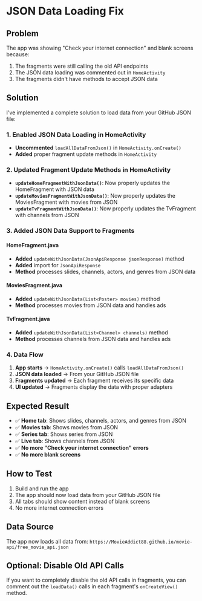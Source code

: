 # JSON Data Loading Fix

## Problem
The app was showing "Check your internet connection" and blank screens because:
1. The fragments were still calling the old API endpoints
2. The JSON data loading was commented out in `HomeActivity`
3. The fragments didn't have methods to accept JSON data

## Solution
I've implemented a complete solution to load data from your GitHub JSON file:

### 1. **Enabled JSON Data Loading in HomeActivity**
- **Uncommented** `loadAllDataFromJson()` in `HomeActivity.onCreate()`
- **Added** proper fragment update methods in `HomeActivity`

### 2. **Updated Fragment Update Methods in HomeActivity**
- **`updateHomeFragmentWithJsonData()`**: Now properly updates the HomeFragment with JSON data
- **`updateMoviesFragmentWithJsonData()`**: Now properly updates the MoviesFragment with movies from JSON
- **`updateTvFragmentWithJsonData()`**: Now properly updates the TvFragment with channels from JSON

### 3. **Added JSON Data Support to Fragments**

#### **HomeFragment.java**
- **Added** `updateWithJsonData(JsonApiResponse jsonResponse)` method
- **Added** import for `JsonApiResponse`
- **Method** processes slides, channels, actors, and genres from JSON data

#### **MoviesFragment.java**
- **Added** `updateWithJsonData(List<Poster> movies)` method
- **Method** processes movies from JSON data and handles ads

#### **TvFragment.java**
- **Added** `updateWithJsonData(List<Channel> channels)` method
- **Method** processes channels from JSON data and handles ads

### 4. **Data Flow**
1. **App starts** → `HomeActivity.onCreate()` calls `loadAllDataFromJson()`
2. **JSON data loaded** → From your GitHub JSON file
3. **Fragments updated** → Each fragment receives its specific data
4. **UI updated** → Fragments display the data with proper adapters

## Expected Result
- ✅ **Home tab**: Shows slides, channels, actors, and genres from JSON
- ✅ **Movies tab**: Shows movies from JSON
- ✅ **Series tab**: Shows series from JSON  
- ✅ **Live tab**: Shows channels from JSON
- ✅ **No more "Check your internet connection" errors**
- ✅ **No more blank screens**

## How to Test
1. Build and run the app
2. The app should now load data from your GitHub JSON file
3. All tabs should show content instead of blank screens
4. No more internet connection errors

## Data Source
The app now loads all data from: `https://MovieAddict88.github.io/movie-api/free_movie_api.json`

## Optional: Disable Old API Calls
If you want to completely disable the old API calls in fragments, you can comment out the `loadData()` calls in each fragment's `onCreateView()` method.